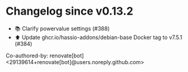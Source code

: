 # Changelog since v0.13.2
- 📚 Clarify powervalue settings (#388) 
- ⬆️ Update ghcr.io/hassio-addons/debian-base Docker tag to v7.5.1 (#384)

Co-authored-by: renovate[bot] <29139614+renovate[bot]@users.noreply.github.com> 

